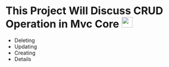 # This Project Will Discuss CRUD Operation in Mvc Core <img src="https://github.com/TheDudeThatCode/TheDudeThatCode/blob/master/Assets/Hi.gif" width="29px">

<ul>
  <li>Deleting</li>
  <li>Updating</li>
  <li>Creating</li>
  <li>Details</li>
 </ul>

